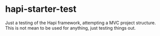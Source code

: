 # hapi-starter-test
Just a testing of the Hapi framework, attempting a MVC project structure.  This is not mean to be used for anything, just testing things out.
